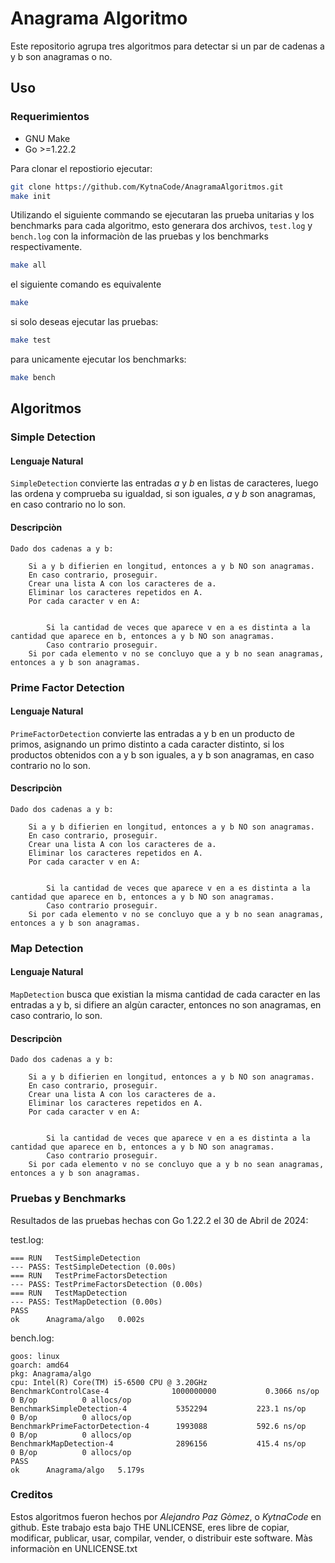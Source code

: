 # Anagrama Algoritmo

Este repositorio agrupa tres algoritmos para detectar si un par de cadenas a y b son anagramas o no.

## Uso

### Requerimientos

* GNU Make
* Go >=1.22.2 

Para clonar el repostiorio ejecutar:

```bash
git clone https://github.com/KytnaCode/AnagramaAlgoritmos.git
make init
```

Utilizando el siguiente commando se ejecutaran las prueba unitarias y los benchmarks para cada algoritmo,
esto generara dos archivos, `test.log` y `bench.log` con la informaciòn de las pruebas y los benchmarks
respectivamente.

```bash
make all
```

el siguiente comando es equivalente

```bash
make
```

si solo deseas ejecutar las pruebas:

```bash
make test
```

para unicamente ejecutar los benchmarks:

```bash
make bench
```

## Algoritmos

### Simple Detection

#### Lenguaje Natural

`SimpleDetection` convierte las entradas *a* y *b* en listas de caracteres, luego las ordena y comprueba su igualdad,
si son iguales, *a* y *b* son anagramas, en caso contrario no lo son.

#### Descripciòn

```
Dado dos cadenas a y b:

	Si a y b difierien en longitud, entonces a y b NO son anagramas.
	En caso contrario, proseguir.
	Crear una lista A con los caracteres de a.
	Eliminar los caracteres repetidos en A.
	Por cada caracter v en A:


		Si la cantidad de veces que aparece v en a es distinta a la cantidad que aparece en b, entonces a y b NO son anagramas.
		Caso contrario proseguir.
	Si por cada elemento v no se concluyo que a y b no sean anagramas, entonces a y b son anagramas.
```

### Prime Factor Detection

#### Lenguaje Natural

`PrimeFactorDetection` convierte las entradas a y b en un producto de primos, asignando un primo distinto a cada
caracter distinto, si los productos obtenidos con a y b son iguales, a y b son anagramas, en caso contrario
no lo son.

#### Descripciòn

```
Dado dos cadenas a y b:

	Si a y b difierien en longitud, entonces a y b NO son anagramas.
	En caso contrario, proseguir.
	Crear una lista A con los caracteres de a.
	Eliminar los caracteres repetidos en A.
	Por cada caracter v en A:


		Si la cantidad de veces que aparece v en a es distinta a la cantidad que aparece en b, entonces a y b NO son anagramas.
		Caso contrario proseguir.
	Si por cada elemento v no se concluyo que a y b no sean anagramas, entonces a y b son anagramas.
```

### Map Detection

#### Lenguaje Natural

`MapDetection` busca que existian la misma cantidad de cada caracter en las entradas a y b, si difiere an algùn caracter, entonces
no son anagramas, en caso contrario, lo son.

#### Descripciòn

```
Dado dos cadenas a y b:

	Si a y b difierien en longitud, entonces a y b NO son anagramas.
	En caso contrario, proseguir.
	Crear una lista A con los caracteres de a.
	Eliminar los caracteres repetidos en A.
	Por cada caracter v en A:


		Si la cantidad de veces que aparece v en a es distinta a la cantidad que aparece en b, entonces a y b NO son anagramas.
		Caso contrario proseguir.
	Si por cada elemento v no se concluyo que a y b no sean anagramas, entonces a y b son anagramas.
```

### Pruebas y Benchmarks

Resultados de las pruebas hechas con Go 1.22.2 el 30 de Abril de 2024:

test.log: 

```
=== RUN   TestSimpleDetection
--- PASS: TestSimpleDetection (0.00s)
=== RUN   TestPrimeFactorsDetection
--- PASS: TestPrimeFactorsDetection (0.00s)
=== RUN   TestMapDetection
--- PASS: TestMapDetection (0.00s)
PASS
ok  	Anagrama/algo	0.002s
```

bench.log:

```
goos: linux
goarch: amd64
pkg: Anagrama/algo
cpu: Intel(R) Core(TM) i5-6500 CPU @ 3.20GHz
BenchmarkControlCase-4            	1000000000	         0.3066 ns/op	       0 B/op	       0 allocs/op
BenchmarkSimpleDetection-4        	 5352294	       223.1 ns/op	       0 B/op	       0 allocs/op
BenchmarkPrimeFactorDetection-4   	 1993088	       592.6 ns/op	       0 B/op	       0 allocs/op
BenchmarkMapDetection-4           	 2896156	       415.4 ns/op	       0 B/op	       0 allocs/op
PASS
ok  	Anagrama/algo	5.179s
```

### Creditos

Estos algoritmos fueron hechos por *Alejandro Paz Gòmez*, o *KytnaCode* en github.
Este trabajo esta bajo THE UNLICENSE, eres libre de copiar, modificar, publicar, usar, compilar, vender, o distribuir este software. 
Màs informaciòn en UNLICENSE.txt
